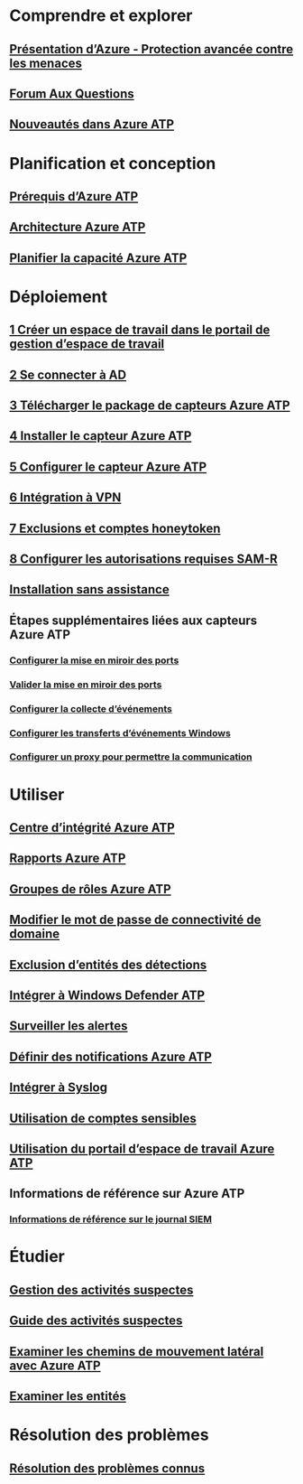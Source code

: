 # Comprendre et explorer
## [Présentation d’Azure - Protection avancée contre les menaces](what-is-atp.md)
## [Forum Aux Questions](atp-technical-faq.md)
## [Nouveautés dans Azure ATP](atp-whats-new.md)
# Planification et conception
## [Prérequis d’Azure ATP](atp-prerequisites.md)
## [Architecture Azure ATP](atp-architecture.md)
## [Planifier la capacité Azure ATP](atp-capacity-planning.md)
# Déploiement
## [1 Créer un espace de travail dans le portail de gestion d’espace de travail](install-atp-step1.md)
## [2 Se connecter à AD](install-atp-step2.md)
## [3 Télécharger le package de capteurs Azure ATP](install-atp-step3.md)
## [4 Installer le capteur Azure ATP](install-atp-step4.md)
## [5 Configurer le capteur Azure ATP](install-atp-step5.md)
## [6 Intégration à VPN](install-atp-step6-vpn.md)
## [7 Exclusions et comptes honeytoken](install-atp-step7.md)
## [8 Configurer les autorisations requises SAM-R](install-atp-step8-samr.md)
## [Installation sans assistance](ATP-silent-installation.md)
## Étapes supplémentaires liées aux capteurs Azure ATP
### [Configurer la mise en miroir des ports](configure-port-mirroring.md)
### [Valider la mise en miroir des ports](validate-port-mirroring.md)
### [Configurer la collecte d’événements](configure-event-collection.md)
### [Configurer les transferts d’événements Windows](configure-event-forwarding.md)
### [Configurer un proxy pour permettre la communication](configure-proxy.md)
# Utiliser
## [Centre d’intégrité Azure ATP](atp-health-center.md)
## [Rapports Azure ATP](reports.md)
## [Groupes de rôles Azure ATP](atp-role-groups.md)
## [Modifier le mot de passe de connectivité de domaine](modifying-atp-config-dcpassword.md)
## [Exclusion d’entités des détections](excluding-entities-from-detections.md)
## [Intégrer à Windows Defender ATP](integrate-wd-atp.md)
## [Surveiller les alertes](monitoring-alerts.md)
## [Définir des notifications Azure ATP](notifications.md)
## [Intégrer à Syslog](setting-syslog.md)
## [Utilisation de comptes sensibles](sensitive-accounts.md)
## [Utilisation du portail d’espace de travail Azure ATP](workspace-portal.md)
## Informations de référence sur Azure ATP
### [Informations de référence sur le journal SIEM](cef-format-sa.md)
# Étudier
## [Gestion des activités suspectes](working-with-suspicious-activities.md)
## [Guide des activités suspectes](suspicious-activity-guide.md)
## [Examiner les chemins de mouvement latéral avec Azure ATP](use-case-lateral-movement-path.md)
## [Examiner les entités](entity-profiles.md)
# Résolution des problèmes
## [Résolution des problèmes connus](troubleshooting-atp-known-issues.md)